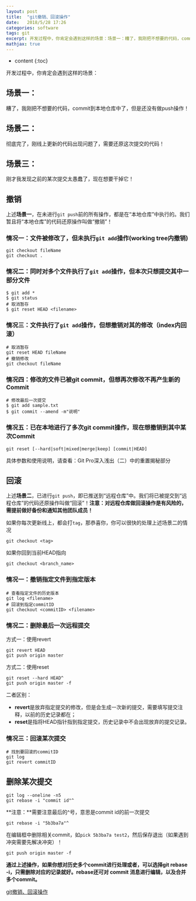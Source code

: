 ```yaml
---
layout: post
title:  "git撤销、回滚操作"
date:   2018/5/28 17:26
categories: software
tags: git
excerpt: 开发过程中，你肯定会遇到这样的场景：场景一：糟了，我刚把不想要的代码，commit到本地仓库中了，但是还没有做push操作！场景二：彻底完了，刚线上更新的代码出现问题了，需要还原这次提交的代码！场景三：刚才我发现之前的某次提交太愚蠢了，现在想要干掉它！
mathjax: true
---
```


* content
{:toc}


开发过程中，你肯定会遇到这样的场景：

## 场景一：

糟了，我刚把不想要的代码，commit到本地仓库中了，但是还没有做push操作！

## 场景二：

彻底完了，刚线上更新的代码出现问题了，需要还原这次提交的代码！

## 场景三：

刚才我发现之前的某次提交太愚蠢了，现在想要干掉它！

## 撤销

上述**场景一**，在未进行`git push`前的所有操作，都是在“本地仓库”中执行的。我们暂且将“本地仓库”的代码还原操作叫做“撤销”！

### 情况一：文件被修改了，但未执行`git add`操作(working tree内撤销)
```shell
git checkout fileName
git checkout .
```
### 情况二：同时对多个文件执行了`git add`操作，但本次只想提交其中一部分文件
```shell
$ git add *
$ git status
# 取消暂存
$ git reset HEAD <filename>
```
### 情况三：文件执行了`git add`操作，但想撤销对其的修改（index内回滚）
```shell
# 取消暂存
git reset HEAD fileName
# 撤销修改
git checkout fileName
```
### 情况四：修改的文件已被git commit，但想再次修改不再产生新的Commit
```shell
# 修改最后一次提交 
$ git add sample.txt
$ git commit --amend -m"说明"
```
### 情况五：已在本地进行了多次git commit操作，现在想撤销到其中某次Commit
```shell
git reset [--hard|soft|mixed|merge|keep] [commit|HEAD]
```
具体参数和使用说明，请查看：Git Pro深入浅出（二）中的重置揭秘部分

## 回滚

上述**场景二**，已进行`git push`，即已推送到“远程仓库”中。我们将已被提交到“远程仓库”的代码还原操作叫做“回滚”！**注意：对远程仓库做回滚操作是有风险的，需提前做好备份和通知其他团队成员！**

如果你每次更新线上，都会打`tag`，那恭喜你，你可以很快的处理上述场景二的情况
```shell
git checkout <tag>
```
如果你回到当前HEAD指向
```shell
git checkout <branch_name>
```
### 情况一：撤销指定文件到指定版本
```shell
# 查看指定文件的历史版本
git log <filename>
# 回滚到指定commitID
git checkout <commitID> <filename>
```
### 情况二：删除最后一次远程提交

方式一：使用revert
```shell
git revert HEAD
git push origin master
```
方式二：使用reset
```shell
git reset --hard HEAD^
git push origin master -f
```
二者区别：

- **revert**是放弃指定提交的修改，但是会生成一次新的提交，需要填写提交注释，以前的历史记录都在；
- **reset**是指将HEAD指针指到指定提交，历史记录中不会出现放弃的提交记录。
### 情况三：回滚某次提交
```
# 找到要回滚的commitID
git log
git revert commitID
```
## 删除某次提交
```
git log --oneline -n5
git rebase -i "commit id"^
```
**注意：**需要注意最后的^号，意思是commit id的前一次提交
```
git rebase -i "5b3ba7a"^
```


在编辑框中删除相关commit，如`pick 5b3ba7a test2`，然后保存退出（如果遇到冲突需要先解决冲突）！
```
git push origin master -f
```
**通过上述操作，如果你想对历史多个commit进行处理或者，可以选择git rebase -i，只需删除对应的记录就好。rebase还可对 commit 消息进行编辑，以及合并多个commit。**

[git撤销、回滚操作](https://gzwawj.github.io/archives/11)